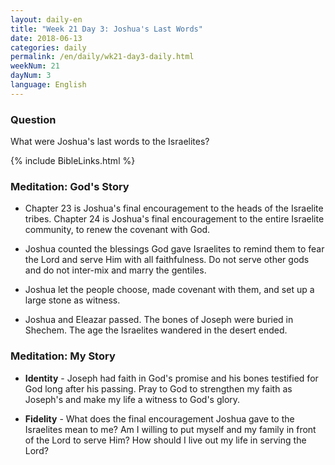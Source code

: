 ```yaml
---
layout: daily-en
title: "Week 21 Day 3: Joshua's Last Words"
date: 2018-06-13
categories: daily
permalink: /en/daily/wk21-day3-daily.html
weekNum: 21
dayNum: 3
language: English
---
```


### Question     
What were Joshua's last words to the Israelites?

{% include BibleLinks.html %} 

### Meditation: God's Story   
+ Chapter 23 is Joshua's final encouragement to the heads of the Israelite tribes. Chapter 24 is Joshua's final encouragement to the entire Israelite community, to renew the covenant with God. 

+ Joshua counted the blessings God gave Israelites to remind them to fear the Lord and serve Him with all faithfulness. Do not serve other gods and do not inter-mix and marry the gentiles. 

+ Joshua let the people choose, made covenant with them, and set up a large stone as witness. 

+ Joshua and Eleazar passed. The bones of Joseph were buried in Shechem. The age the Israelites wandered in the desert ended. 

### Meditation: My Story   
+ **Identity** - Joseph had faith in God's promise and his bones testified for God long after his passing. Pray to God to strengthen my faith as Joseph's and make my life a witness to God's glory. 

+ **Fidelity** - What does the final encouragement Joshua gave to the Israelites mean to me? Am I willing to put myself and my family in front of the Lord to serve Him? How should I live out my life in serving the Lord? 

